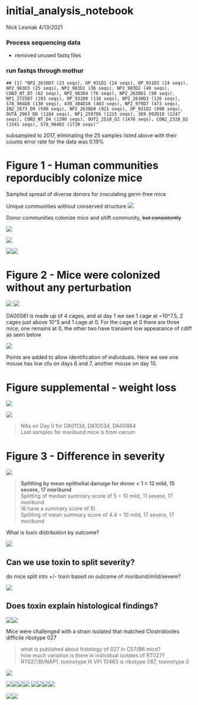 initial\_analysis\_notebook
================
Nick Lesniak
4/13/2021

### Process sequencing data

  - removed unused fastq files

### run fastqs through mothur

    ## [1] "NP2_2630D7 (23 seqs), OP_931D1 (24 seqs), OP_931D3 (24 seqs), NP2_983D3 (25 seqs), NP2_983D1 (36 seqs), NP2_983D2 (49 seqs), CON3_NT_D5 (62 seqs), NP2_983D4 (76 seqs), NP2_2630D1 (90 seqs), NP1_2725D7 (103 seqs), OP_931D0 (116 seqs), NP2_2630D3 (126 seqs), 578_984D0 (130 seqs), 430_304D10 (403 seqs), NP2_979D7 (473 seqs), IN2_2673_D9 (598 seqs), NP2_2630D0 (921 seqs), OP_931D2 (990 seqs), OUTA_2063_D6 (1184 seqs), NP1_2597D6 (1215 seqs), 369_992D10 (1247 seqs), CON3_NT_D4 (1390 seqs), OUT2_2510_D2 (1476 seqs), CON2_2328_D2 (1541 seqs), 578_984D2 (1720 seqs)"

subsampled to 2017, eliminating the 25 samples listed above with their
counts error rate for the data was 0.19%

# Figure 1 - Human communities reporducibly colonize mice

Sampled spread of diverse donors for inoculating germ-free mice

Unique communities without conserved structure
![](initial_analysis_notebook_files/figure-gfm/unnamed-chunk-3-1.png)<!-- -->

Donor communities colonize mice and shift community, ~~but
consistently~~

![](initial_analysis_notebook_files/figure-gfm/unnamed-chunk-4-1.png)<!-- -->

![](initial_analysis_notebook_files/figure-gfm/unnamed-chunk-5-1.png)<!-- -->

![](initial_analysis_notebook_files/figure-gfm/unnamed-chunk-6-1.png)<!-- -->![](initial_analysis_notebook_files/figure-gfm/unnamed-chunk-6-2.png)<!-- -->

# Figure 2 - Mice were colonized without any perturbation

![](initial_analysis_notebook_files/figure-gfm/unnamed-chunk-7-1.png)<!-- -->
![](initial_analysis_notebook_files/figure-gfm/unnamed-chunk-8-1.png)<!-- -->

DA00581 is made up of 4 cages, and at day 1 we see 1 cage at \~10^7.5, 2
cages just above 10^5 and 1 cage at 0. For the cage at 0 there are three
mice, one remains at 0, the other two have transient low appearance of
cdiff as seen below

![](initial_analysis_notebook_files/figure-gfm/unnamed-chunk-9-1.png)<!-- -->

Points are added to allow identification of individuals. Here we see one
mouse has low cfu on days 6 and 7, another mouse on day 10.

# Figure supplemental - weight loss

![](initial_analysis_notebook_files/figure-gfm/unnamed-chunk-10-1.png)<!-- -->

![](initial_analysis_notebook_files/figure-gfm/unnamed-chunk-11-1.png)<!-- -->

> NAs on Day 0 for DA01134, DA10034, DA00884  
> Last samples for moribund mice is from cecum

# Figure 3 - Difference in severity

![](initial_analysis_notebook_files/figure-gfm/histology-1.png)<!-- -->

> **Splitting by mean epithelial damage for donor \< 1 = 12 mild, 15
> severe, 17 moribund**  
> Splitting of median summary score of 5 = 10 mild, 11 severe, 17
> moribund  
> (6 have a summary score of 5)  
> Splitting of mean summary score of 4.4 = 10 mild, 17 severe, 17
> moribund

What is toxin distribution by outcome?

![](initial_analysis_notebook_files/figure-gfm/toxin-1.png)<!-- -->

## Can we use toxin to split severity?

do mice split into +/- toxin based on outcome of moribund/mild/severe?

![](initial_analysis_notebook_files/figure-gfm/unnamed-chunk-13-1.png)<!-- -->

## Does toxin explain histological findings?

![](initial_analysis_notebook_files/figure-gfm/unnamed-chunk-14-1.png)<!-- -->![](initial_analysis_notebook_files/figure-gfm/unnamed-chunk-14-2.png)<!-- -->

Mice were challenged with a strain isolated that matched Clostridioides
difficile ribotype 027

> what is published about histology of 027 in C57/B6 mice?  
> how much variation is there in individual isolates of RT027?
> RT027/BI/NAP1, toxinotype III VPI 10463 is ribotype 087, toxinotype 0

![](initial_analysis_notebook_files/figure-gfm/individual%20cfu%20plots-1.png)<!-- -->

![](initial_analysis_notebook_files/figure-gfm/unnamed-chunk-15-1.png)<!-- -->![](initial_analysis_notebook_files/figure-gfm/unnamed-chunk-15-2.png)<!-- -->![](initial_analysis_notebook_files/figure-gfm/unnamed-chunk-15-3.png)<!-- -->![](initial_analysis_notebook_files/figure-gfm/unnamed-chunk-15-4.png)<!-- -->
![](initial_analysis_notebook_files/figure-gfm/unnamed-chunk-16-1.png)<!-- -->![](initial_analysis_notebook_files/figure-gfm/unnamed-chunk-16-2.png)<!-- -->![](initial_analysis_notebook_files/figure-gfm/unnamed-chunk-16-3.png)<!-- -->![](initial_analysis_notebook_files/figure-gfm/unnamed-chunk-16-4.png)<!-- -->

![](initial_analysis_notebook_files/figure-gfm/unnamed-chunk-17-1.png)<!-- -->![](initial_analysis_notebook_files/figure-gfm/unnamed-chunk-17-2.png)<!-- -->
